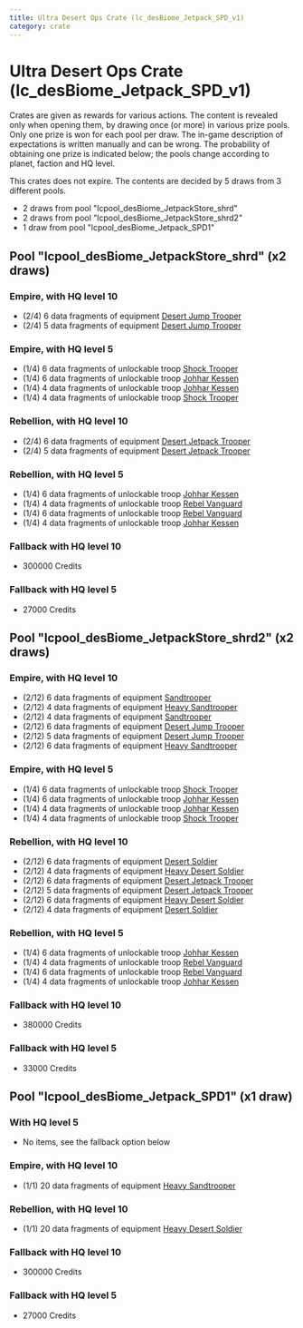 ```yaml
---
title: Ultra Desert Ops Crate (lc_desBiome_Jetpack_SPD_v1)
category: crate
---
```


# Ultra Desert Ops Crate (lc_desBiome_Jetpack_SPD_v1)

Crates are given as rewards for various actions. The content is revealed only when opening them, by drawing once (or more) in various prize pools. Only one prize is won for each pool per draw. The in-game description of expectations is written manually and can be wrong. The probability of obtaining one prize is indicated below; the pools change according to planet, faction and HQ level.

This crates does not expire. The contents are decided by 5 draws from 3 different pools.
  * 2 draws from pool "lcpool_desBiome_JetpackStore_shrd"
  * 2 draws from pool "lcpool_desBiome_JetpackStore_shrd2"
  * 1 draw from pool "lcpool_desBiome_Jetpack_SPD1"

## Pool "lcpool_desBiome_JetpackStore_shrd" (x2 draws)

### Empire, with HQ level 10

  * (2/4) 6 data fragments of equipment [Desert Jump Trooper](eqpEmpireSandJumpTrooper)
  * (2/4) 5 data fragments of equipment [Desert Jump Trooper](eqpEmpireSandJumpTrooper)

### Empire, with HQ level 5

  * (1/4) 6 data fragments of unlockable troop [Shock Trooper](Shock)
  * (1/4) 6 data fragments of unlockable troop [Johhar Kessen](EmpireJohhar)
  * (1/4) 4 data fragments of unlockable troop [Johhar Kessen](EmpireJohhar)
  * (1/4) 4 data fragments of unlockable troop [Shock Trooper](Shock)

### Rebellion, with HQ level 10

  * (2/4) 6 data fragments of equipment [Desert Jetpack Trooper](eqpRebelSandJetpackTrooper)
  * (2/4) 5 data fragments of equipment [Desert Jetpack Trooper](eqpRebelSandJetpackTrooper)

### Rebellion, with HQ level 5

  * (1/4) 6 data fragments of unlockable troop [Johhar Kessen](RebelJohhar)
  * (1/4) 4 data fragments of unlockable troop [Rebel Vanguard](Vanguard)
  * (1/4) 6 data fragments of unlockable troop [Rebel Vanguard](Vanguard)
  * (1/4) 4 data fragments of unlockable troop [Johhar Kessen](RebelJohhar)

### Fallback with HQ level 10

  * 300000 Credits

### Fallback with HQ level 5

  * 27000 Credits

## Pool "lcpool_desBiome_JetpackStore_shrd2" (x2 draws)

### Empire, with HQ level 10

  * (2/12) 6 data fragments of equipment [Sandtrooper](eqpEmpireSandtrooper)
  * (2/12) 4 data fragments of equipment [Heavy Sandtrooper](eqpEmpireHeavySandtrooper)
  * (2/12) 4 data fragments of equipment [Sandtrooper](eqpEmpireSandtrooper)
  * (2/12) 6 data fragments of equipment [Desert Jump Trooper](eqpEmpireSandJumpTrooper)
  * (2/12) 5 data fragments of equipment [Desert Jump Trooper](eqpEmpireSandJumpTrooper)
  * (2/12) 6 data fragments of equipment [Heavy Sandtrooper](eqpEmpireHeavySandtrooper)

### Empire, with HQ level 5

  * (1/4) 6 data fragments of unlockable troop [Shock Trooper](Shock)
  * (1/4) 6 data fragments of unlockable troop [Johhar Kessen](EmpireJohhar)
  * (1/4) 4 data fragments of unlockable troop [Johhar Kessen](EmpireJohhar)
  * (1/4) 4 data fragments of unlockable troop [Shock Trooper](Shock)

### Rebellion, with HQ level 10

  * (2/12) 6 data fragments of equipment [Desert Soldier](eqpRebelSandSoldier)
  * (2/12) 4 data fragments of equipment [Heavy Desert Soldier](eqpRebelHeavySandSoldier)
  * (2/12) 6 data fragments of equipment [Desert Jetpack Trooper](eqpRebelSandJetpackTrooper)
  * (2/12) 5 data fragments of equipment [Desert Jetpack Trooper](eqpRebelSandJetpackTrooper)
  * (2/12) 6 data fragments of equipment [Heavy Desert Soldier](eqpRebelHeavySandSoldier)
  * (2/12) 4 data fragments of equipment [Desert Soldier](eqpRebelSandSoldier)

### Rebellion, with HQ level 5

  * (1/4) 6 data fragments of unlockable troop [Johhar Kessen](RebelJohhar)
  * (1/4) 4 data fragments of unlockable troop [Rebel Vanguard](Vanguard)
  * (1/4) 6 data fragments of unlockable troop [Rebel Vanguard](Vanguard)
  * (1/4) 4 data fragments of unlockable troop [Johhar Kessen](RebelJohhar)

### Fallback with HQ level 10

  * 380000 Credits

### Fallback with HQ level 5

  * 33000 Credits

## Pool "lcpool_desBiome_Jetpack_SPD1" (x1 draw)

### With HQ level 5

  * No items, see the fallback option below

### Empire, with HQ level 10

  * (1/1) 20 data fragments of equipment [Heavy Sandtrooper](eqpEmpireHeavySandtrooper)

### Rebellion, with HQ level 10

  * (1/1) 20 data fragments of equipment [Heavy Desert Soldier](eqpRebelHeavySandSoldier)

### Fallback with HQ level 10

  * 300000 Credits

### Fallback with HQ level 5

  * 27000 Credits